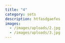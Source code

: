 ```yaml
---
title: "4"
category: sets
description: htfasdgaefes
images:
  - /images/uploads/2.jpg
  - /images/uploads/3.jpg
---
```

